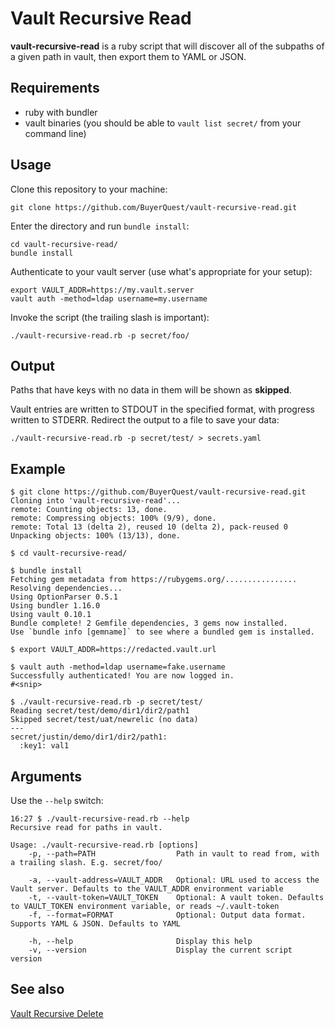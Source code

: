 # Vault Recursive Read

**vault-recursive-read** is a ruby script that will discover all of the subpaths of a given path in vault, then export them to YAML or JSON.

## Requirements

* ruby with bundler
* vault binaries (you should be able to `vault list secret/` from your command line)

## Usage

Clone this repository to your machine:

```shell
git clone https://github.com/BuyerQuest/vault-recursive-read.git
```

Enter the directory and run `bundle install`:

```shell
cd vault-recursive-read/
bundle install
```

Authenticate to your vault server (use what's appropriate for your setup):
```shell
export VAULT_ADDR=https://my.vault.server
vault auth -method=ldap username=my.username
```

Invoke the script (the trailing slash is important):
```shell
./vault-recursive-read.rb -p secret/foo/
```

## Output

Paths that have keys with no data in them will be shown as **skipped**.

Vault entries are written to STDOUT in the specified format, with progress written to STDERR. Redirect the output to a file to save your data:
```shell
./vault-recursive-read.rb -p secret/test/ > secrets.yaml
```

## Example

```console
$ git clone https://github.com/BuyerQuest/vault-recursive-read.git
Cloning into 'vault-recursive-read'...
remote: Counting objects: 13, done.
remote: Compressing objects: 100% (9/9), done.
remote: Total 13 (delta 2), reused 10 (delta 2), pack-reused 0
Unpacking objects: 100% (13/13), done.

$ cd vault-recursive-read/

$ bundle install
Fetching gem metadata from https://rubygems.org/................
Resolving dependencies...
Using OptionParser 0.5.1
Using bundler 1.16.0
Using vault 0.10.1
Bundle complete! 2 Gemfile dependencies, 3 gems now installed.
Use `bundle info [gemname]` to see where a bundled gem is installed.

$ export VAULT_ADDR=https://redacted.vault.url

$ vault auth -method=ldap username=fake.username
Successfully authenticated! You are now logged in.
#<snip>

$ ./vault-recursive-read.rb -p secret/test/
Reading secret/test/demo/dir1/dir2/path1
Skipped secret/test/uat/newrelic (no data)
---
secret/justin/demo/dir1/dir2/path1:
  :key1: val1
```

## Arguments

Use the `--help` switch:

```console
16:27 $ ./vault-recursive-read.rb --help
Recursive read for paths in vault.

Usage: ./vault-recursive-read.rb [options]
    -p, --path=PATH                  Path in vault to read from, with a trailing slash. E.g. secret/foo/

    -a, --vault-address=VAULT_ADDR   Optional: URL used to access the Vault server. Defaults to the VAULT_ADDR environment variable
    -t, --vault-token=VAULT_TOKEN    Optional: A vault token. Defaults to VAULT_TOKEN environment variable, or reads ~/.vault-token
    -f, --format=FORMAT              Optional: Output data format. Supports YAML & JSON. Defaults to YAML

    -h, --help                       Display this help
    -v, --version                    Display the current script version
```


## See also

[Vault Recursive Delete](https://github.com/BuyerQuest/vault-recursive-delete)
